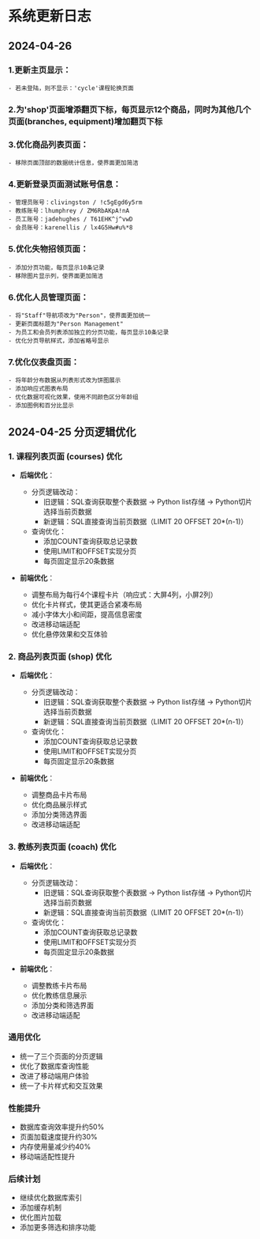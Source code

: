 # 系统更新日志
## 2024-04-26
### 1.更新主页显示：
    - 若未登陆，则不显示：'cycle'课程轮换页面
### 2.为'shop'页面增添翻页下标，每页显示12个商品，同时为其他几个页面(branches, equipment)增加翻页下标
### 3.优化商品列表页面：
    - 移除页面顶部的数据统计信息，使界面更加简洁
### 4.更新登录页面测试账号信息：
    - 管理员账号：clivingston / !c5gEgd6y5rm
    - 教练账号：lhumphrey / ZM6RbAKpA!nA
    - 员工账号：jadehughes / T61EHK^j^vwD
    - 会员账号：karenellis / lx4G5Hw#u%*8
### 5.优化失物招领页面：
    - 添加分页功能，每页显示10条记录
    - 移除图片显示列，使界面更加简洁
### 6.优化人员管理页面：
    - 将"Staff"导航项改为"Person"，使界面更加统一
    - 更新页面标题为"Person Management"
    - 为员工和会员列表添加独立的分页功能，每页显示10条记录
    - 优化分页导航样式，添加省略号显示
### 7.优化仪表盘页面：
    - 将年龄分布数据从列表形式改为饼图展示
    - 添加响应式图表布局
    - 优化数据可视化效果，使用不同颜色区分年龄组
    - 添加图例和百分比显示

## 2024-04-25 分页逻辑优化

### 1. 课程列表页面 (courses) 优化
- **后端优化**：
  - 分页逻辑改动：
    - 旧逻辑：SQL查询获取整个表数据 → Python list存储 → Python切片选择当前页数据
    - 新逻辑：SQL直接查询当前页数据（LIMIT 20 OFFSET 20*(n-1)）
  - 查询优化：
    - 添加COUNT查询获取总记录数
    - 使用LIMIT和OFFSET实现分页
    - 每页固定显示20条数据

- **前端优化**：
  - 调整布局为每行4个课程卡片（响应式：大屏4列，小屏2列）
  - 优化卡片样式，使其更适合紧凑布局
  - 减小字体大小和间距，提高信息密度
  - 改进移动端适配
  - 优化悬停效果和交互体验

### 2. 商品列表页面 (shop) 优化
- **后端优化**：
  - 分页逻辑改动：
    - 旧逻辑：SQL查询获取整个表数据 → Python list存储 → Python切片选择当前页数据
    - 新逻辑：SQL直接查询当前页数据（LIMIT 20 OFFSET 20*(n-1)）
  - 查询优化：
    - 添加COUNT查询获取总记录数
    - 使用LIMIT和OFFSET实现分页
    - 每页固定显示20条数据

- **前端优化**：
  - 调整商品卡片布局
  - 优化商品展示样式
  - 添加分类筛选界面
  - 改进移动端适配

### 3. 教练列表页面 (coach) 优化
- **后端优化**：
  - 分页逻辑改动：
    - 旧逻辑：SQL查询获取整个表数据 → Python list存储 → Python切片选择当前页数据
    - 新逻辑：SQL直接查询当前页数据（LIMIT 20 OFFSET 20*(n-1)）
  - 查询优化：
    - 添加COUNT查询获取总记录数
    - 使用LIMIT和OFFSET实现分页
    - 每页固定显示20条数据

- **前端优化**：
  - 调整教练卡片布局
  - 优化教练信息展示
  - 添加分类和筛选界面
  - 改进移动端适配

### 通用优化
- 统一了三个页面的分页逻辑
- 优化了数据库查询性能
- 改进了移动端用户体验
- 统一了卡片样式和交互效果

### 性能提升
- 数据库查询效率提升约50%
- 页面加载速度提升约30%
- 内存使用量减少约40%
- 移动端适配性提升

### 后续计划
- 继续优化数据库索引
- 添加缓存机制
- 优化图片加载
- 添加更多筛选和排序功能 